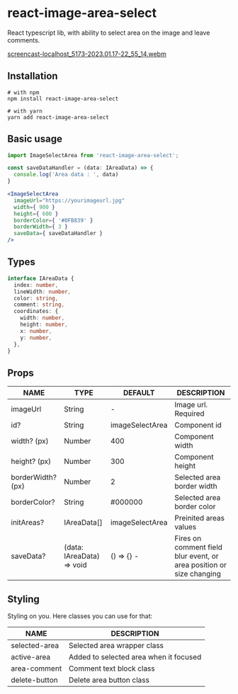 # react-image-area-select

React typescript lib, with ability to select area on the image and leave comments.

[screencast-localhost_5173-2023.01.17-22_55_14.webm](https://user-images.githubusercontent.com/12416010/213012943-e11ba50a-4bc7-4d84-8e22-8b637d48ebff.webm)

## Installation
```shell
# with npm
npm install react-image-area-select
```
```shell
# with yarn
yarn add react-image-area-select
```

## Basic usage
```jsx
import ImageSelectArea from 'react-image-area-select';

const saveDataHandler = (data: IAreaData) => {
  console.log('Area data : ', data)
}
```
```jsx
<ImageSelectArea
  imageUrl="https://yourimageurl.jpg"
  width={ 900 }
  height={ 600 }
  borderColor={ '#0FB839' }
  borderWidth={ 3 }
  saveData={ saveDataHandler }
/>
```

## Types
```typescript
interface IAreaData {
  index: number,
  lineWidth: number,
  color: string,
  comment: string,
  coordinates: {
    width: number,
    height: number,
    x: number,
    y: number,
  },
}
```

## Props
| NAME              | TYPE                      | DEFAULT                  | DESCRIPTION                |
|-------------------|---------------------------|--------------------------|----------------------------|
| imageUrl          | String                    |              -           | Image url. Required        |
| id?               | String                    | imageSelectArea          | Component id               |
| width? (px)       | Number                    | 400                      | Component width            |
| height? (px)      | Number                    | 300                      | Component height           |
| borderWidth? (px) | Number                    | 2                        | Selected area border width |
| borderColor?      | String                    | #000000                  | Selected area border color |
| initAreas?        | IAreaData[]               | imageSelectArea          | Preinited areas values     |
| saveData?         | (data: IAreaData) => void | () => {} -               | Fires on comment field blur event, or area position or size changing |

## Styling
Styling on you. Here classes you can use for that: 

| NAME          | DESCRIPTION                            |
|---------------|----------------------------------------|
| selected-area | Selected area wrapper class            | 
| active-area   | Added to selected area when it focused |
| area-comment  | Comment text block class               | 
| delete-button | Delete area button class               |    

